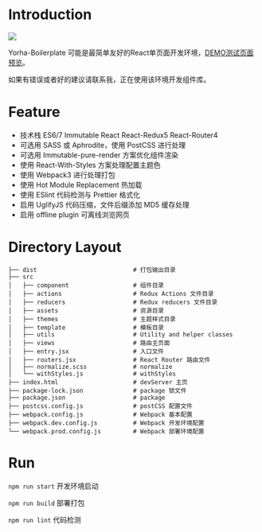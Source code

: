 # Introduction

![](https://i.loli.net/2017/08/15/5992f8eda519d.png)

Yorha-Boilerplate 可能是最简单友好的React单页面开发环境，[DEMO测试页面预览](https://sakuyakun.github.io/Yorha-Boilerplate/)。

如果有错误或者好的建议请联系我，正在使用该环境开发组件库。

# Feature
- 技术栈 ES6/7 Immutable React React-Redux5 React-Router4
- 可选用 SASS 或 Aphrodite，使用 PostCSS 进行处理
- 可选用 Immutable-pure-render 方案优化组件渲染
- 使用 React-With-Styles 方案处理配置主题色
- 使用 Webpack3 进行处理打包
- 使用 Hot Module Replacement 热加载
- 使用 ESlint 代码检测与 Prettier 格式化
- 启用 UglifyJS 代码压缩，文件后缀添加 MD5 缓存处理
- 启用 offline plugin 可离线浏览网页

# Directory Layout
```
├── dist                           # 打包输出目录
├── src
│   ├── component                  # 组件目录
│   ├── actions                    # Redux Actions 文件目录
│   ├── reducers                   # Redux reducers 文件目录
│   ├── assets                     # 资源目录
│   ├── themes                     # 主题样式目录
│   ├── template                   # 模板目录
│   ├── utils                      # Utility and helper classes
│   ├── views                      # 路由主页面
│   ├── entry.jsx                  # 入口文件
│   ├── routers.jsx                # React Router 路由文件
│   ├── normalize.scss             # normalize
│   └── withStyles.js              # withStyles
├── index.html                     # devServer 主页
├── package-lock.json              # package 锁文件
├── package.json                   # package
├── postcss.config.js              # postCSS 配置文件
├── webpack.config.js              # Webpack 基本配置
├── webpack.dev.config.js          # Webpack 开发环境配置
└── webpack.prod.config.js         # Webpack 部署环境配置
```

# Run
`npm run start` 开发环境启动

`npm run build` 部署打包

`npm run lint` 代码检测
